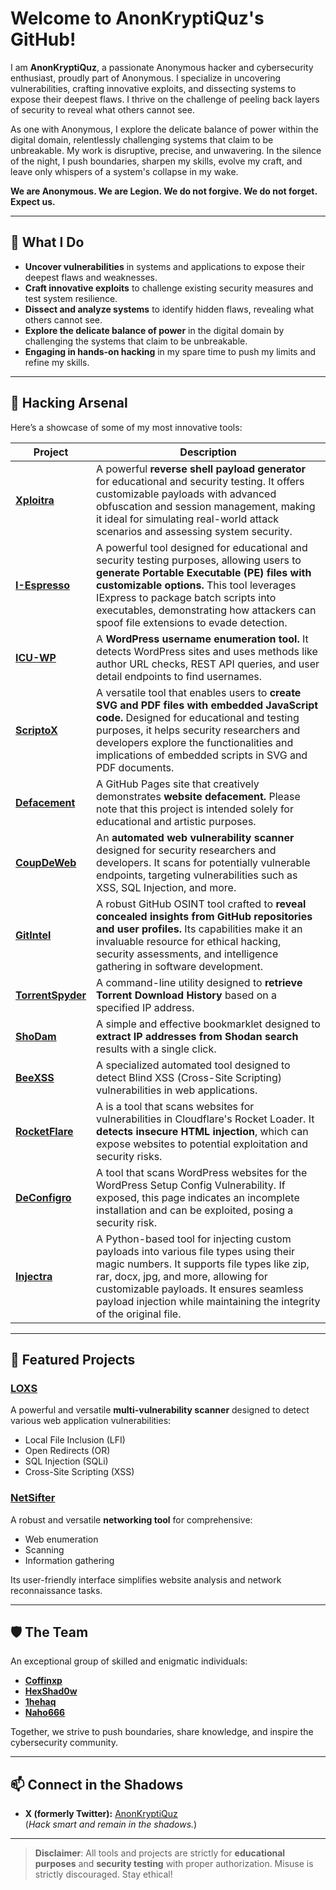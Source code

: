 
# Welcome to AnonKryptiQuz's GitHub!

I am **AnonKryptiQuz**, a passionate Anonymous hacker and cybersecurity enthusiast, proudly part of Anonymous. I specialize in uncovering vulnerabilities, crafting innovative exploits, and dissecting systems to expose their deepest flaws. I thrive on the challenge of peeling back layers of security to reveal what others cannot see.

As one with Anonymous, I explore the delicate balance of power within the digital domain, relentlessly challenging systems that claim to be unbreakable. My work is disruptive, precise, and unwavering. In the silence of the night, I push boundaries, sharpen my skills, evolve my craft, and leave only whispers of a system's collapse in my wake.

**We are Anonymous. We are Legion. We do not forgive. We do not forget. Expect us.**

---

## 🔧 What I Do
- **Uncover vulnerabilities** in systems and applications to expose their deepest flaws and weaknesses.
- **Craft innovative exploits** to challenge existing security measures and test system resilience.
- **Dissect and analyze systems** to identify hidden flaws, revealing what others cannot see.
- **Explore the delicate balance of power** in the digital domain by challenging the systems that claim to be unbreakable.
- **Engaging in hands-on hacking** in my spare time to push my limits and refine my skills.

---

## 👾 **Hacking Arsenal**

Here’s a showcase of some of my most innovative tools:

| **Project**      | **Description**                                                                                  |
|-------------------|--------------------------------------------------------------------------------------------------|
| **[Xploitra](https://github.com/AnonKryptiQuz/Xploitra)**      | A powerful **reverse shell payload generator** for educational and security testing. It offers customizable payloads with advanced obfuscation and session management, making it ideal for simulating real-world attack scenarios and assessing system security.             |
| **[I-Espresso](https://github.com/AnonKryptiQuz/I-Espresso)**    | A powerful tool designed for educational and security testing purposes, allowing users to **generate Portable Executable (PE) files with customizable options.** This tool leverages IExpress to package batch scripts into executables, demonstrating how attackers can spoof file extensions to evade detection.    |
| **[ICU-WP](https://github.com/AnonKryptiQuz/ICU-WP)**        | A **WordPress username enumeration tool.** It detects WordPress sites and uses methods like author URL checks, REST API queries, and user detail endpoints to find usernames.   |
| **[ScriptoX](https://github.com/AnonKryptiQuz/ScriptoX)**      | A versatile tool that enables users to **create SVG and PDF files with embedded JavaScript code.** Designed for educational and testing purposes, it helps security researchers and developers explore the functionalities and implications of embedded scripts in SVG and PDF documents. |
| **[Defacement](https://github.com/AnonKryptiQuz/Defacement)**    | A GitHub Pages site that creatively demonstrates **website defacement.** Please note that this project is intended solely for educational and artistic purposes.    |
| **[CoupDeWeb](https://github.com/AnonKryptiQuz/CoupDeWeb)**     | An **automated web vulnerability scanner** designed for security researchers and developers. It scans for potentially vulnerable endpoints, targeting vulnerabilities such as XSS, SQL Injection, and more.                   |
| **[GitIntel](https://github.com/AnonKryptiQuz/GitIntel)**      | A robust GitHub OSINT tool crafted to **reveal concealed insights from GitHub repositories and user profiles.** Its capabilities make it an invaluable resource for ethical hacking, security assessments, and intelligence gathering in software development.                |
| **[TorrentSpyder](https://github.com/AnonKryptiQuz/TorrentSpyder)** | A command-line utility designed to **retrieve Torrent Download History** based on a specified IP address.             |
| **[ShoDam](https://github.com/AnonKryptiQuz/ShoDam)**        | A simple and effective bookmarklet designed to **extract IP addresses from Shodan search** results with a single click.               |
| **[BeeXSS](https://github.com/AnonKryptiQuz/BeeXSS)**        | A specialized automated tool designed to detect Blind XSS (Cross-Site Scripting) vulnerabilities in web applications.               |
| **[RocketFlare](https://github.com/AnonKryptiQuz/RocketFlare)**        | A is a tool that scans websites for vulnerabilities in Cloudflare's Rocket Loader. It **detects insecure HTML injection**, which can expose websites to potential exploitation and security risks.               |
| **[DeConfigro](https://github.com/AnonKryptiQuz/DeConfigro)**        | A tool that scans WordPress websites for the WordPress Setup Config Vulnerability. If exposed, this page indicates an incomplete installation and can be exploited, posing a security risk.               |
| **[Injectra](https://github.com/AnonKryptiQuz/Injectra)**        | A Python-based tool for injecting custom payloads into various file types using their magic numbers. It supports file types like zip, rar, docx, jpg, and more, allowing for customizable payloads. It ensures seamless payload injection while maintaining the integrity of the original file.               |

---

## 🌟 **Featured Projects**

### **[LOXS](https://github.com/coffinxp/loxs)**
A powerful and versatile **multi-vulnerability scanner** designed to detect various web application vulnerabilities:
- Local File Inclusion (LFI)
- Open Redirects (OR)
- SQL Injection (SQLi)
- Cross-Site Scripting (XSS)

### **[NetSifter](https://github.com/coffinxp/LostXtools)**
A robust and versatile **networking tool** for comprehensive:
- Web enumeration
- Scanning
- Information gathering

Its user-friendly interface simplifies website analysis and network reconnaissance tasks.

---

## 🛡️ **The Team**

An exceptional group of skilled and enigmatic individuals:

- **[Coffinxp](https://github.com/coffinxp)**  
- **[HexShad0w](https://github.com/HexShad0w)**  
- **[1hehaq](https://github.com/1hehaq)**  
- **[Naho666](https://github.com/Naho666)**  

Together, we strive to push boundaries, share knowledge, and inspire the cybersecurity community.

---

## 📫 **Connect in the Shadows**

- **X (formerly Twitter):** [AnonKryptiQuz](https://x.com/AnonKryptiQuz)  
(*Hack smart and remain in the shadows.*)

---

> **Disclaimer**: All tools and projects are strictly for **educational purposes** and **security testing** with proper authorization. Misuse is strictly discouraged. Stay ethical!
